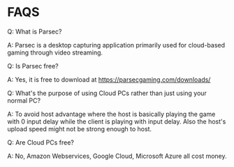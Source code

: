 # FAQS

Q: What is Parsec? 

A: Parsec is a desktop capturing application primarily used for cloud-based gaming through video streaming. 

Q: Is Parsec free?

A: Yes, it is free to download at https://parsecgaming.com/downloads/

Q: What's the purpose of using Cloud PCs rather than just using your normal PC?

A: To avoid host advantage where the host is basically playing the game with 0 input delay while the client is playing with input delay. Also the host's upload speed might not be strong enough to host.

Q: Are Cloud PCs free?

A: No, Amazon Webservices, Google Cloud, Microsoft Azure all cost money.
